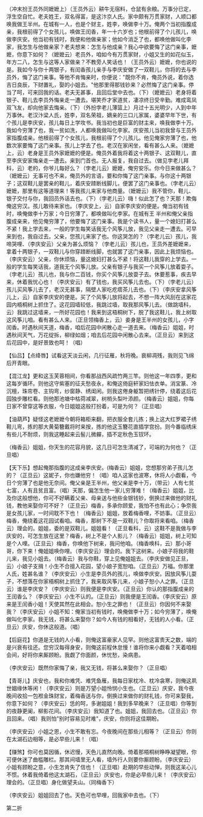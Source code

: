 <!-- { "loadSidebar": true } -->
（冲末扮王员外同嬷嬷上）（王员外云）耕牛无宿料，仓鼠有余粮。万事分已定，浮生空自忙。老夫姓王，双名得富，是这汴京人氏。家中颇有万贯家财，人顺口都唤我做王半州。在城有一人，也是个财主，姓李，唤做李十万。俺两个当初指腹成亲，我根前得了个女孩儿，唤做王闰香，年一十六岁也；他根前得了个儿孩儿，唤做李庆安。他当初有钱时，我便和他做亲家；他如今消乏了也，都唤他做叫化李家，我怎生与他做亲家？老夫想来：怎生与他成亲？我心中欲要悔了这门亲事，嬷嬷，你意下如何？（嬷嬷云）老员外，咱如今有万贯家财，小姐又生的如花似玉，年方二八，怎生与这等人家做亲？不教旁人笑话也！（王员外云）嬷嬷，你也说的是。我如今与你十两银子，有闰香孩儿亲手与李庆安做了一双鞋儿，你将的去与李员外，悔了这门亲事。等他不肯悔亲时，你便说："既你不肯，俺员外说，着你选吉日良辰，下财置礼，娶的小姐去。"他那里得那钱钞来？必然悔了这门亲事。停当了呵，可来回我的话。老夫无甚事，且回后堂中去也。（下）（嬷嬷云）老身将着银子、鞋儿去李员外悔亲走一遭去。堪笑乔才家道贫，凄凉终日受辛勤。难成鸾凤双飞友，却向他家去悔亲。（下）（外扮孛老儿薄篮上）月过十五光明少，人到中年万事休。老汉汴梁人氏，姓李，双名荣祖，嫡亲的三口儿家属，婆婆早年下世，有个孩儿是李庆安，孩儿每日上学攻书。我当初也是巨富的财主来，唤我做李十万。我如今穷薄了也，我一贫如洗，人都唤我做叫化李家。庆安孩儿当初我曾与王员外家指腹成亲。他根前得了个女孩儿，我根前得了个儿孩儿。他见俺家穷薄了也，他数次家要悔了这门亲事。孩儿上学去了也。老汉在家闲坐，看有甚么人来。（嬷嬷上，云）老身是王员外家嬷嬷的便是。俺员外着我将着这十两银子、这双鞋儿，直至李庆安家悔亲走一遭去。来到门首也。无人报复，我自过去。（做见孛老儿拜科，云）老的，你爷儿每好么？（孛老儿云）嬷嬷，俺穷安乐。你今日来做甚么？（嬷嬷云）无事可也不来，俺员外的言语，要和你悔了这门亲事。与你这十两银子；这双鞋儿是罢亲的鞋儿，着庆安蹅断线脚儿，便罢了这门亲事也。（孛老儿云）嬷嬷，那里有这等道理来！等我孩儿来家与他商量。（嬷嬷云）我不管你，鞋儿、银子交付与你，我回员外话去也。（下）（孛老儿云）嗨！似此怎了也？天那！欺侮俺这穷汉。孩儿敢待来家也。（李庆安上，云）自家李庆安的便是。俺当初有钱时，唤俺做李十万家；今日穷薄了，都唤做叫化李家。在城有王
半州和俺父亲指腹成亲来，他见俺穷薄了，他要悔了这门亲事。我是个读书人，量一个媳妇打甚么不紧！我上学去来，一般的学生每笑话我无个风筝儿放，我见父亲走一遭去。可早来到也，我自过去。父亲，您孩儿来家了也。你这哭怎的？（孛老儿云）孩儿，我啼哭哩、（李庆安云）父亲为甚么烦恼？（孛老儿云）孩儿也，王员外差嬷嬷来，拿着十两银子，一双鞋儿与你穿蹅断线脚，也就罢了这门亲事，因此上我烦恼也。（李庆安云）父亲，你休烦恼，量这媳妇打甚么不紧！将这鞋儿我穿的上学去。一般的学生每笑话我，道我无个风筝儿放。父亲有银子与我买一个风筝儿放着耍子。（孛老儿云）孩儿也，我与你二百钱，你买个风筝儿放耍子去。休要惹事，疾去早来，休着我忧心也！（李庆安云）有了钱也，我买风筝儿去也。（下）（孛老儿云）孩儿买风筝儿去了，老汉无甚事，隔壁人家吃疙瘩茶儿去也。（下）（李庆安拿风筝儿上，云）自家李庆安的便是。买了个风筝儿放将起去，不想一阵大风刮在这家花园内梧桐树上抓住了。这花园墙较低，我跳过墙，取我那风筝儿去。（做跳墙科，云）我跳过这墙来，一所好花园也！我来到这梧桐树下，脱了我这鞋儿，我上树取这风筝儿咱。看有甚么人来。（正旦领梅香上，云）妾身是王半州的女孩儿，小字闰香。时遇秋间天道，梅香，咱后花园中闲散心走一道去来。（梅香云）姐姐，时遇秋间天气，万花绽拆，柳绿如烟；咱去后花园中闲散心去来。（正旦云）来到这后花园中，是好景致也呵！（唱）

【仙吕】【点绛唇】试看这天淡云闲，几行征雁，秋将晚。衰柳凋残，我则见飞绵后开青眼。

【混江龙】更和这玉芙蓉相间，你看那战西风疏竹两三竿。则他这一年四季，更和这每岁循环。则他这守紫塞的征夫愁夜永，和俺这倚庭轩家妇怯衣单。消宝篆、冷沉檀，珠帘卷、主钩弯，纱窗静、绣闺闲。则我这倦身躯暂把绣针停，绕着这后花园独步雕栏看。则他那池塘中枯荷减翠，树梢头梨叶添颜。（梅香云）姐姐，你每日家不曾穿这等衣服，今日姐姐这般打扮着，可是为何？（正旦唱）

【油葫芦】疑怪这老嬷嬷今朝将箱柜来翻，把衣服全套儿拣；换上这大红罗裙子绣鞋儿弯，拣的那大黄菊簪戴将时来按，拣的他这玉簪花直插学宫扮。则今番临绣床有些儿不耐烦，则我这睡起来云髻儿微軃，插不定秋色玉钗环。

（梅香云）姐姐，你天生的花容月貌，这几日可怎生清减了，可端的为何也？（正旦唱）

【天下乐】想起俺那指腹的这成亲李庆安。(梅香云）姐姐，您想那穷弟子孩儿怎的？（正旦云）这妮子，你也嫌他穷！（唱）咱人这家也波寒，休将人小觑看，今日个穷薄了也是他无奈间。俺父亲是王半州，他父亲是李十万，（带云）人有七贫七富，人有且贫且富。（唱）天那，偏怎生他一家儿穷薄难！（梅香云）姐姐，比及你这般想他，你可不好瞒着父亲、母亲送与他些金银钱钞，倒换过来做他的财礼钱，教他来娶你可不好？（正旦云）梅香，多承你顾爱，我怕不也有此心；争奈我是女孩儿家，一时间耽不下也！（梅香云）姐姐，放着梅香哩，不妨事。（正旦云）梅香，俺绕着这花园试看咱。梅香，那树下不是一双鞋儿？你取将来看咱。（梅香云）理会的。姐姐，委的是双鞋儿。姐姐看！（正旦看科，云）这鞋不是我做与李庆安的，可怎生放在这里？梅香，树上不是个人影儿？（梅香云）姐姐，树上可知是个人哩。（正旦云）梅香，你唤他下树来，我问他咱。（梅香唤科，云）那小哥哥，你下来！俺姐姐唤你哩。（李庆安云）理会的。我下这树来。小娘子将我的鞋儿来，我见小姐去。（梅香云）我与你鞋，穿上见俺姐姐去。（李庆安做见正旦，云）小娘子支揖！小生不合擅入花园，望小娘子宽恕咱。（正旦云）万福。你那里人氏，姓甚名谁？（李庆安云）小生是李员外的孩儿，唤做李庆安。因放风筝儿耍子，不想落在你家梧桐树上抓住了，我来取风筝儿来，小娘子恕小人之罪。（正旦云）谁是李庆安？（李庆安云）则我便是李庆安。（正旦云）你认的那指腹成亲的王闰香么？（李庆安云）小生不认的。（正旦云）则我便是王闰香。（李庆安云）原来是王闰香小姐！天使其然在此相会。恕小生之罪也！（正旦云）你因何不来娶我？（李庆安云）小姐不知：俺家当初有钱时，唤俺做李十万；如今穷薄了，唤俺做叫化李家。我无钱，将甚么来娶你？如今人有钱的相看好，无钱的人小看。（正旦云）庆安，你休这般道。（唱）

【后庭花】你道是无钱的人小看，则俺这富豪家人见罕。则他这富贵天之数，端的是兴衰有往还。您穷汉每得身安，则俺这前程休怠慢！谁将你来小觑看？天着咱相会间，好将你来厮顾盼。我觑了你面颜，休忧愁，染病患。

（李庆安云）既然你家悔了亲，我又无钱，将甚么来娶你？（正旦唱）

【青哥儿】庆安也，我和你难凭、难凭鱼雁，我每日家枕冷、枕冷衾寒，则俺这夙世姻缘休等闲！（李庆安云）则是万望小姐怜悯小生也。（正旦云）庆安，我今夜晚间收拾一包袱金珠财宝，着梅香送与你，倒换过来做你的财礼钱，你可来娶我，你意下如何？（李庆安云）恁的呵，多谢姐姐！我到多早晚来？（正旦唱）你等到的夜静更阑，柳影花间。（李庆安云）我知道了也。姐姐，我回去也。（正旦云）你且回来。（唱）我则怕"别时容易见时难"，庆安，你则将这佳期盼。

（李庆安云）小姐之恩，小生不敢有忘。今夜晚间在那些儿相等？（正旦云）你则在太湖石边相等，是必早些儿来！（唱）

【赚煞】你可也莫因循，休迟慢，天色儿直然向晚。倚着那梧桐树睁睁凝望眼，你可便休迷了曲槛雕栏。那其间墙里无人看，墙外行人则要你厮顾盼。（李庆安云）小姐有顾盼之意，小生怎肯失了信也！（正旦唱）赴期的早些动惮，则我这呆心儿不惯。休着我倚着他这太湖石，（正旦云）庆安也，你是必早些儿来！（李庆安云）理会的。（正旦唱）身化做望夫山。（同梅香下）

（李庆安云）姐姐回去了也。天色可也早哩，回我家中去也。（下）


第二折

